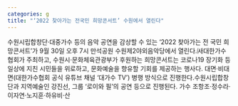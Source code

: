 ```yaml
---
categories: g
title: "‘2022 찾아가는 전국민 희망콘서트’ 수원에서 열린다"
---
```

수원시립합창단·대중가수 등의 음악 공연을 감상할 수 있는 ‘2022 찾아가는 전 국민 희망콘서트’가 9월 30일 오후 7시 만석공원 수원제2야외음악당에서 열린다.㈔대한가수협회가 주최하고, 수원시·문화체육관광부가 후원하는 희망콘서트는 코로나19 장기화 등 일상에 지친 시민들을 위로하고, 문화예술을 향유할 기회를 제공하는 행사다. 대면·비대면(대한가수협회 공식 유튜브 채널 ‘대가수 TV’) 병행 방식으로 진행한다.수원시립합창단과 지역예술인 강진선, 그룹 ‘로이와 필’의 공연 등으로 진행된다. 가수 조항조·정수라·이자연·노지훈·하유비·산